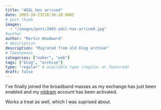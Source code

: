 ```yaml
---
title: "ADSL Has arrived"
date: 2003-10-23T18:36:28.000Z
# post thumb
images:
  - "/images/post/2003-adsl-has-arrived.jpg"
#author
author: "Martin Woodward"
# description
description: "Migrated from old blog archive"
# Taxonomies
categories: ["maker", "web"]
tags: ["blog", "archive"]
type: "regular" # available type (regular or featured)
draft: false
---
```


I've finally joined the broadband masses as my exchange has just been enabled and my [nildram](http://www.nildram.com) account has been activated.

Works a treat as well, which I was suprised about.
